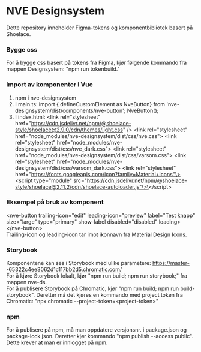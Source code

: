 # NVE Designsystem

Dette repository inneholder Figma-tokens og komponentbibliotek basert på Shoelace.

### **Bygge css**

For å bygge css basert på tokens fra Figma, kjør følgende kommando fra mappen Designsystem: "npm run tokenbuild." <br>

### **Import av komponenter i Vue**

1. npm i nve-designsystem
2. I main.ts: import { defineCustomElement as NveButton} from 'nve-designsystem/dist/components/nve-button'; NveButton();
3. I index.html: \<link rel="stylesheet" href="https://cdn.jsdelivr.net/npm/@shoelace-style/shoelace@2.9.0/cdn/themes/light.css" /\>
   \<link rel="stylesheet" href="node_modules/nve-designsystem/dist/css/nve.css"\>
   \<link rel="stylesheet" href="node_modules/nve-designsystem/dist/css/nve_dark.css"\>
   \<link rel="stylesheet" href="node_modules/nve-designsystem/dist/css/varsom.css"\>
   \<link rel="stylesheet" href="node_modules/nve-designsystem/dist/css/varsom_dark.css"\>
   \<link rel="stylesheet" href="https://fonts.googleapis.com/icon?family=Material+Icons"\>
   \<script type="module"
   src="https://cdn.jsdelivr.net/npm/@shoelace-style/shoelace@2.11.2/cdn/shoelace-autoloader.js"\>\</script\>

### **Eksempel på bruk av komponent**

\<nve-button trailing-icon="edit" leading-icon="preview" label="Test knapp" size="large" type="primary" show-label
disabled="disabled" loading\>
\</nve-button\> <br>
Trailing-icon og leading-icon tar imot ikonnavn fra Material Design Icons.

### **Storybook**

Komponentene kan ses i Storybook med ulike parametere: https://master--65322c4ee3062d1c117bb2d5.chromatic.com/ <br>
For å kjøre Storybook lokalt, kjør "npm run build; npm run storybook;" fra mappen nve-ds. <br>
For å publisere Storybook på Chromatic, kjør "npm run build; npm run build-storybook". Deretter må det kjøres en kommando med project token fra Chromatic: "npx chromatic --project-token=\<project-token\>"

### **npm**

For å publisere på npm, må man oppdatere versjonsnr. i package.json og package-lock.json. Deretter kjør kommando "npm publish --access public". Dette krever at man er innlogget på npm.
